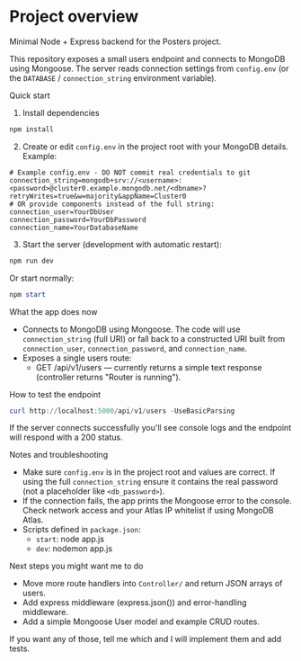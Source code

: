 # Project overview 

Minimal Node + Express backend for the Posters project.

This repository exposes a small users endpoint and connects to MongoDB using Mongoose. The server reads connection settings from `config.env` (or the `DATABASE` / `connection_string` environment variable).

Quick start
1. Install dependencies

```powershell
npm install
```

2. Create or edit `config.env` in the project root with your MongoDB details. Example:

```text
# Example config.env - DO NOT commit real credentials to git
connection_string=mongodb+srv://<username>:<password>@cluster0.example.mongodb.net/<dbname>?retryWrites=true&w=majority&appName=Cluster0
# OR provide components instead of the full string:
connection_user=YourDbUser
connection_password=YourDbPassword
connection_name=YourDatabaseName
```

3. Start the server (development with automatic restart):

```powershell
npm run dev
```

Or start normally:

```powershell
npm start
```

What the app does now
- Connects to MongoDB using Mongoose. The code will use `connection_string` (full URI) or fall back to a constructed URI built from `connection_user`, `connection_password`, and `connection_name`.
- Exposes a single users route:
	- GET /api/v1/users — currently returns a simple text response (controller returns "Router is running").

How to test the endpoint

```powershell
curl http://localhost:5000/api/v1/users -UseBasicParsing
```

If the server connects successfully you'll see console logs and the endpoint will respond with a 200 status.

Notes and troubleshooting
- Make sure `config.env` is in the project root and values are correct. If using the full `connection_string` ensure it contains the real password (not a placeholder like `<db_password>`).
- If the connection fails, the app prints the Mongoose error to the console. Check network access and your Atlas IP whitelist if using MongoDB Atlas.
- Scripts defined in `package.json`:
	- `start`: node app.js
	- `dev`: nodemon app.js

Next steps you might want me to do
- Move more route handlers into `Controller/` and return JSON arrays of users.
- Add express middleware (express.json()) and error-handling middleware.
- Add a simple Mongoose User model and example CRUD routes.

If you want any of those, tell me which and I will implement them and add tests.